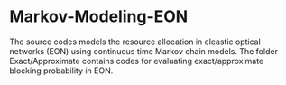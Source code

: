 # Markov-Modeling-EON
The source codes models the resource allocation in eleastic optical networks (EON) using continuous time Markov chain models. 
The folder Exact/Approximate contains codes for evaluating exact/approximate blocking probability in EON.
